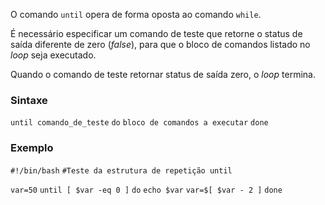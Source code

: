 O comando `until` opera de forma oposta ao comando `while`.

É necessário especificar um comando de teste que retorne o status de saída diferente de zero (*false*), para que o bloco de comandos listado no *loop* seja executado.

Quando o comando de teste retornar status de saída zero, o *loop* termina.

### Sintaxe
`until comando_de_teste`
`do`
	`bloco de comandos a executar`
`done`

### Exemplo
`#!/bin/bash`
`#Teste da estrutura de repetição until`

`var=50`
`until [ $var -eq 0 ]`
`do`
	`echo $var`
	`var=$[ $var - 2 ]`
`done`

